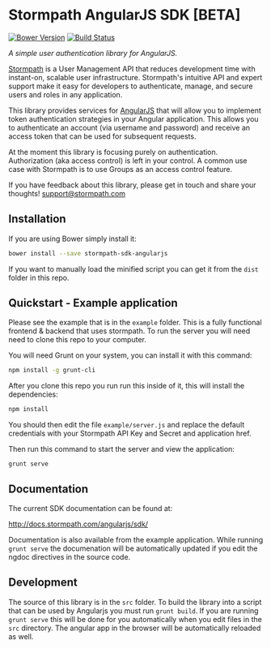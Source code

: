 # Stormpath AngularJS SDK [BETA]


[![Bower Version](https://img.shields.io/bower/v/stormpath-sdk-angularjs.svg?style=flat)](https://bower.io)
[![Build Status](https://img.shields.io/travis/stormpath/stormpath-sdk-angularjs.svg?style=flat)](https://travis-ci.org/stormpath/stormpath-sdk-angularjs)

*A simple user authentication library for AngularJS.*

[Stormpath](https://stormpath.com) is a User Management API that reduces
development time with instant-on, scalable user infrastructure.  Stormpath's
intuitive API and expert support make it easy for developers to authenticate,
manage, and secure users and roles in any application.

This library provides services for [AngularJS] that will allow you to implement
token authentication strategies in your Angular application.  This allows you
to authenticate an account (via username and password) and receive an access token
that can be used for subsequent requests.

At the moment this library is focusing purely on authentication.  Authorization
(aka access control) is left in your control.  A common use case with Stormpath
is to use Groups as an access control feature.

If you have feedback about this library, please get in touch and share your
thoughts! support@stormpath.com

## Installation

If you are using Bower simply install it:

```bash
bower install --save stormpath-sdk-angularjs
```

If you want to manually load the minified script you can get it from the `dist`
folder in this repo.

## Quickstart - Example application

Please see the example that is in the `example` folder.  This is a fully
functional frontend & backend that uses stormpath.  To run the server
you will need need to clone this repo to your computer.

You will need Grunt on your system, you can install it with this command:

```bash
npm install -g grunt-cli
```

After you clone this repo you run run this inside of it, this will install
the dependencies:

```bash
npm install
```

You should then edit the file `example/server.js` and replace the default
credentials with your Stormpath API Key and Secret and application href.

Then run this command to start the server and view the application:

```
grunt serve
```

## Documentation

The current SDK documentation can be found at:

http://docs.stormpath.com/angularjs/sdk/

Documentation is also available from the example application.
While running `grunt serve` the documenation will be automatically
updated if you edit the ngdoc directives in the source code.

## Development

The source of this library is in the `src` folder.  To build the library into a
script that can be used by Angularjs you must run `grunt build`.  If you are
running `grunt serve` this will be done for you automatically when you edit
files in the `src` directory.  The angular app in the browser will be
automatically reloaded as well.

[AngularJS]: https://angularjs.org "AngularJS"
